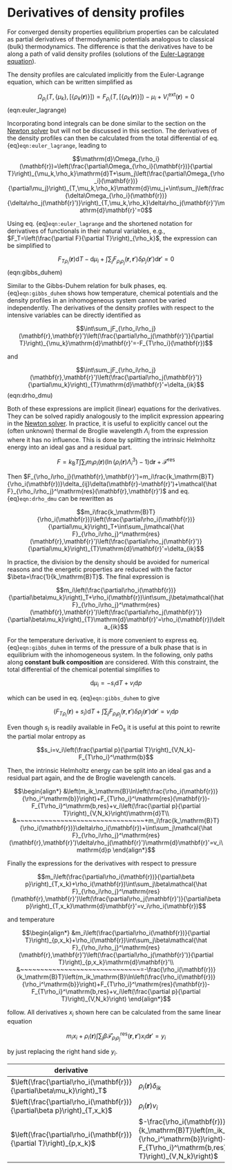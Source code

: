 # Derivatives of density profiles
For converged density properties equilibrium properties can be calculated as partial derivatives of thermodynamic potentials analogous to classical (bulk) thermodynamics. The difference is that the derivatives have to be along a path of valid density profiles (solutions of the [Euler-Lagrange equation](euler_lagrange_equation.md)).

The density profiles are calculated implicitly from the Euler-Lagrange equation, which can be written simplified as

$$\Omega_{\rho_i}(T,\lbrace\mu_k\rbrace,[\lbrace\rho_k(\mathbf{r})\rbrace])=F_{\rho_i}(T,[\lbrace\rho_k(\mathbf{r})\rbrace])-\mu_i+V_i^\mathrm{ext}(\mathbf{r})=0$$ (eqn:euler_lagrange)

Incorporating bond integrals can be done similar to the section on the [Newton solver](solver.md) but will not be discussed in this section. The derivatives of the density profiles can then be calculated from the total differential of eq. {eq}`eqn:euler_lagrange`, leading to

$$\mathrm{d}\Omega_{\rho_i}(\mathbf{r})=\left(\frac{\partial\Omega_{\rho_i}(\mathbf{r})}{\partial T}\right)_{\mu_k,\rho_k}\mathrm{d}T+\sum_j\left(\frac{\partial\Omega_{\rho_i}(\mathbf{r})}{\partial\mu_j}\right)_{T,\mu_k,\rho_k}\mathrm{d}\mu_j+\int\sum_j\left(\frac{\delta\Omega_{\rho_i}(\mathbf{r})}{\delta\rho_j(\mathbf{r}')}\right)_{T,\mu_k,\rho_k}\delta\rho_j(\mathbf{r}')\mathrm{d}\mathbf{r}'=0$$

Using eq. {eq}`eqn:euler_lagrange` and the shortened notation for derivatives of functionals in their natural variables, e.g., $F_T=\left(\frac{\partial F}{\partial T}\right)_{\rho_k}$, the expression can be simplified to

$$F_{T\rho_i}(\mathbf{r})\mathrm{d}T-\mathrm{d}\mu_i+\int\sum_jF_{\rho_i\rho_j}(\mathbf{r},\mathbf{r}')\delta\rho_j(\mathbf{r}')\mathrm{d}\mathbf{r}'=0$$ (eqn:gibbs_duhem)

Similar to the Gibbs-Duhem relation for bulk phases, eq. {eq}`eqn:gibbs_duhem` shows how temperature, chemical potentials and the density profiles in an inhomogeneous system cannot be varied independently. The derivatives of the density profiles with respect to the intensive variables can be directly identified as

$$\int\sum_jF_{\rho_i\rho_j}(\mathbf{r},\mathbf{r}')\left(\frac{\partial\rho_j(\mathbf{r}')}{\partial T}\right)_{\mu_k}\mathrm{d}\mathbf{r}'=-F_{T\rho_i}(\mathbf{r})$$

and

$$\int\sum_jF_{\rho_i\rho_j}(\mathbf{r},\mathbf{r}')\left(\frac{\partial\rho_j(\mathbf{r}')}{\partial\mu_k}\right)_{T}\mathrm{d}\mathbf{r}'=\delta_{ik}$$ (eqn:drho_dmu)

Both of these expressions are implicit (linear) equations for the derivatives. They can be solved rapidly analogously to the implicit expression appearing in the [Newton solver](solver.md). In practice, it is useful to explicitly cancel out the (often unknown) thermal de Broglie wavelength $\Lambda_i$ from the expression where it has no influence. This is done by splitting the intrinsic Helmholtz energy into an ideal gas and a residual part.

$$F=k_\mathrm{B}T\int\sum_im_i\rho_i(\mathbf{r})\left(\ln\left(\rho_i(\mathbf{r})\Lambda_i^3\right)-1\right)\mathrm{d}\mathbf{r}+\mathcal{\hat F}^\mathrm{res}$$

Then $F_{\rho_i\rho_j}(\mathbf{r},\mathbf{r}')=m_i\frac{k_\mathrm{B}T}{\rho_i(\mathbf{r})}\delta_{ij}\delta(\mathbf{r}-\mathbf{r}')+\mathcal{\hat F}_{\rho_i\rho_j}^\mathrm{res}(\mathbf{r},\mathbf{r}')$ and eq. {eq}`eqn:drho_dmu` can be rewritten as

$$m_i\frac{k_\mathrm{B}T}{\rho_i(\mathbf{r})}\left(\frac{\partial\rho_i(\mathbf{r})}{\partial\mu_k}\right)_T+\int\sum_j\mathcal{\hat F}_{\rho_i\rho_j}^\mathrm{res}(\mathbf{r},\mathbf{r}')\left(\frac{\partial\rho_j(\mathbf{r}')}{\partial\mu_k}\right)_{T}\mathrm{d}\mathbf{r}'=\delta_{ik}$$

In practice, the division by the density should be avoided for numerical reasons and the energetic properties are reduced with the factor $\beta=\frac{1}{k_\mathrm{B}T}$. The final expression is

$$m_i\left(\frac{\partial\rho_i(\mathbf{r})}{\partial\beta\mu_k}\right)_T+\rho_i(\mathbf{r})\int\sum_j\beta\mathcal{\hat F}_{\rho_i\rho_j}^\mathrm{res}(\mathbf{r},\mathbf{r}')\left(\frac{\partial\rho_j(\mathbf{r}')}{\partial\beta\mu_k}\right)_{T}\mathrm{d}\mathbf{r}'=\rho_i(\mathbf{r})\delta_{ik}$$

For the temperature derivative, it is more convenient to express eq. {eq}`eqn:gibbs_duhem` in terms of the pressure of a bulk phase that is in equilibrium with the inhomogeneous system. In the following, only paths along **constant bulk composition** are considered. With this constraint, the total differential of the chemical potential simplifies to

$$\mathrm{d}\mu_i=-s_i\mathrm{d}T+v_i\mathrm{d}p$$

which can be used in eq. {eq}`eqn:gibbs_duhem` to give

$$\left(F_{T\rho_i}(\mathbf{r})+s_i\right)\mathrm{d}T+\int\sum_jF_{\rho_i\rho_j}(\mathbf{r},\mathbf{r}')\delta\rho_j(\mathbf{r}')\mathrm{d}\mathbf{r}'=v_i\mathrm{d}p$$

Even though $s_i$ is readily available in $\text{FeO}_\text{s}$ it is useful at this point to rewrite the partial molar entropy as

$$s_i=v_i\left(\frac{\partial p}{\partial T}\right)_{V,N_k}-F_{T\rho_i}^\mathrm{b}$$

Then, the intrinsic Helmholtz energy can be split into an ideal gas and a residual part again, and the de Broglie wavelength cancels.

$$\begin{align*}
&\left(m_ik_\mathrm{B}\ln\left(\frac{\rho_i(\mathbf{r})}{\rho_i^\mathrm{b}}\right)+F_{T\rho_i}^\mathrm{res}(\mathbf{r})-F_{T\rho_i}^\mathrm{b,res}+v_i\left(\frac{\partial p}{\partial T}\right)_{V,N_k}\right)\mathrm{d}T\\
&~~~~~~~~~~~~~~~~~~~~~~~~~~~~~~~~+m_i\frac{k_\mathrm{B}T}{\rho_i(\mathbf{r})}\delta\rho_i(\mathbf{r})+\int\sum_j\mathcal{\hat F}_{\rho_i\rho_j}^\mathrm{res}(\mathbf{r},\mathbf{r}')\delta\rho_j(\mathbf{r}')\mathrm{d}\mathbf{r}'=v_i\mathrm{d}p
\end{align*}$$

Finally the expressions for the derivatives with respect to pressure

$$m_i\left(\frac{\partial\rho_i(\mathbf{r})}{\partial\beta p}\right)_{T,x_k}+\rho_i(\mathbf{r})\int\sum_j\beta\mathcal{\hat F}_{\rho_i\rho_j}^\mathrm{res}(\mathbf{r},\mathbf{r}')\left(\frac{\partial\rho_j(\mathbf{r}')}{\partial\beta p}\right)_{T,x_k}\mathrm{d}\mathbf{r}'=v_i\rho_i(\mathbf{r})$$

and temperature

$$\begin{align*}
&m_i\left(\frac{\partial\rho_i(\mathbf{r})}{\partial T}\right)_{p,x_k}+\rho_i(\mathbf{r})\int\sum_j\beta\mathcal{\hat F}_{\rho_i\rho_j}^\mathrm{res}(\mathbf{r},\mathbf{r}')\left(\frac{\partial\rho_j(\mathbf{r}')}{\partial T}\right)_{p,x_k}\mathrm{d}\mathbf{r}'\\
&~~~~~~~~~~~~~~~~~~~~~~~~~~~~~~=-\frac{\rho_i(\mathbf{r})}{k_\mathrm{B}T}\left(m_ik_\mathrm{B}\ln\left(\frac{\rho_i(\mathbf{r})}{\rho_i^\mathrm{b}}\right)+F_{T\rho_i}^\mathrm{res}(\mathbf{r})-F_{T\rho_i}^\mathrm{b,res}+v_i\left(\frac{\partial p}{\partial T}\right)_{V,N_k}\right)
\end{align*}$$

follow. All derivatives $x_i$ shown here can be calculated from the same linear equation

$$m_ix_i+\rho_i(\mathbf{r})\int\sum_j\beta\mathcal{\hat F}_{\rho_i\rho_j}^\mathrm{res}(\mathbf{r},\mathbf{r}')x_i\mathrm{d}\mathbf{r}'=y_i$$

by just replacing the right hand side $y_i$.

|derivative|right hand side|
|-|-|
|$\left(\frac{\partial\rho_i(\mathbf{r})}{\partial\beta\mu_k}\right)_T$|$\rho_i(\mathbf{r})\delta_{ik}$|
|$\left(\frac{\partial\rho_i(\mathbf{r})}{\partial\beta p}\right)_{T,x_k}$|$\rho_i(\mathbf{r})v_i$|
|$\left(\frac{\partial\rho_i(\mathbf{r})}{\partial T}\right)_{p,x_k}$|$-\frac{\rho_i(\mathbf{r})}{k_\mathrm{B}T}\left(m_ik_\mathrm{B}\ln\left(\frac{\rho_i(\mathbf{r})}{\rho_i^\mathrm{b}}\right)+F_{T\rho_i}^\mathrm{res}(\mathbf{r})-F_{T\rho_i}^\mathrm{b,res}+v_i\left(\frac{\partial p}{\partial T}\right)_{V,N_k}\right)$|
